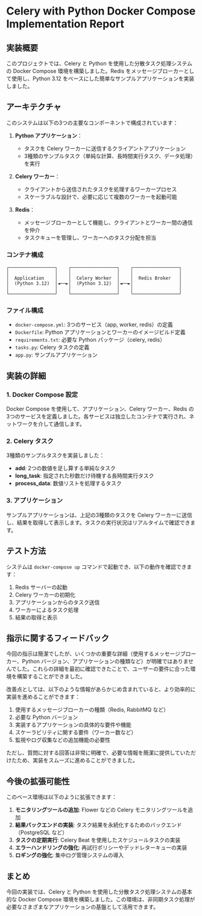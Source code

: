 # Celery with Python Docker Compose Implementation Report

## 実装概要

このプロジェクトでは、Celery と Python を使用した分散タスク処理システムの Docker Compose 環境を構築しました。Redis をメッセージブローカーとして使用し、Python 3.12 をベースにした簡単なサンプルアプリケーションを実装しました。

## アーキテクチャ

このシステムは以下の3つの主要なコンポーネントで構成されています：

1. **Python アプリケーション**：
   - タスクを Celery ワーカーに送信するクライアントアプリケーション
   - 3種類のサンプルタスク（単純な計算、長時間実行タスク、データ処理）を実行

2. **Celery ワーカー**：
   - クライアントから送信されたタスクを処理するワーカープロセス
   - スケーラブルな設計で、必要に応じて複数のワーカーを起動可能

3. **Redis**：
   - メッセージブローカーとして機能し、クライアントとワーカー間の通信を仲介
   - タスクキューを管理し、ワーカーへのタスク分配を担当

### コンテナ構成

```
┌─────────────────┐    ┌─────────────────┐    ┌─────────────────┐
│                 │    │                 │    │                 │
│  Application    │    │  Celery Worker  │    │  Redis Broker   │
│  (Python 3.12)  │◄──►│  (Python 3.12)  │◄──►│                 │
│                 │    │                 │    │                 │
└─────────────────┘    └─────────────────┘    └─────────────────┘
```

### ファイル構成

- `docker-compose.yml`: 3つのサービス（app, worker, redis）の定義
- `Dockerfile`: Python アプリケーションとワーカーのイメージビルド定義
- `requirements.txt`: 必要な Python パッケージ（celery, redis）
- `tasks.py`: Celery タスクの定義
- `app.py`: サンプルアプリケーション

## 実装の詳細

### 1. Docker Compose 設定

Docker Compose を使用して、アプリケーション、Celery ワーカー、Redis の3つのサービスを定義しました。各サービスは独立したコンテナで実行され、ネットワークを介して通信します。

### 2. Celery タスク

3種類のサンプルタスクを実装しました：

- **add**: 2つの数値を足し算する単純なタスク
- **long_task**: 指定された秒数だけ待機する長時間実行タスク
- **process_data**: 数値リストを処理するタスク

### 3. アプリケーション

サンプルアプリケーションは、上記の3種類のタスクを Celery ワーカーに送信し、結果を取得して表示します。タスクの実行状況はリアルタイムで確認できます。

## テスト方法

システムは `docker-compose up` コマンドで起動でき、以下の動作を確認できます：

1. Redis サーバーの起動
2. Celery ワーカーの初期化
3. アプリケーションからのタスク送信
4. ワーカーによるタスク処理
5. 結果の取得と表示

## 指示に関するフィードバック

今回の指示は簡潔でしたが、いくつかの重要な詳細（使用するメッセージブローカー、Python バージョン、アプリケーションの種類など）が明確ではありませんでした。これらの詳細を最初に確認できたことで、ユーザーの要件に合った環境を構築することができました。

改善点としては、以下のような情報があらかじめ含まれていると、より効率的に実装を進めることができます：

1. 使用するメッセージブローカーの種類（Redis, RabbitMQ など）
2. 必要な Python バージョン
3. 実装するアプリケーションの具体的な要件や機能
4. スケーラビリティに関する要件（ワーカー数など）
5. 監視やログ収集などの追加機能の必要性

ただし、質問に対する回答は非常に明確で、必要な情報を簡潔に提供していただけたため、実装をスムーズに進めることができました。

## 今後の拡張可能性

このベース環境は以下のように拡張できます：

1. **モニタリングツールの追加**: Flower などの Celery モニタリングツールを追加
2. **結果バックエンドの実装**: タスク結果を永続化するためのバックエンド（PostgreSQL など）
3. **タスクの定期実行**: Celery Beat を使用したスケジュールタスクの実装
4. **エラーハンドリングの強化**: 再試行ポリシーやデッドレターキューの実装
5. **ロギングの強化**: 集中ログ管理システムの導入

## まとめ

今回の実装では、Celery と Python を使用した分散タスク処理システムの基本的な Docker Compose 環境を構築しました。この環境は、非同期タスク処理が必要なさまざまなアプリケーションの基盤として活用できます。
